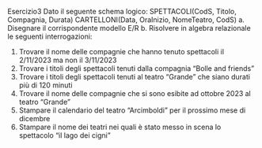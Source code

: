 Esercizio3
Dato il seguente schema logico:
SPETTACOLI(CodS, Titolo, Compagnia, Durata)
CARTELLONI(Data, OraInizio, NomeTeatro, CodS)
a. Disegnare il corrispondente modello E/R
b. Risolvere in algebra relazionale le seguenti interrogazioni:
1) Trovare il nome delle compagnie che hanno tenuto spettacoli il 2/11/2023 ma non il 3/11/2023
2) Trovare i titoli degli spettacoli tenuti dalla compagnia “Bolle and friends”
3) Trovare i titoli degli spettacoli tenuti al teatro “Grande” che siano durati più di 120 minuti
4) Trovare il nome delle compagnie che si sono esibite ad ottobre 2023 al teatro “Grande”
5) Stampare il calendario del teatro “Arcimboldi” per il prossimo mese di dicembre
6) Stampare il nome dei teatri nei quali è stato messo in scena lo spettacolo “il lago dei cigni”